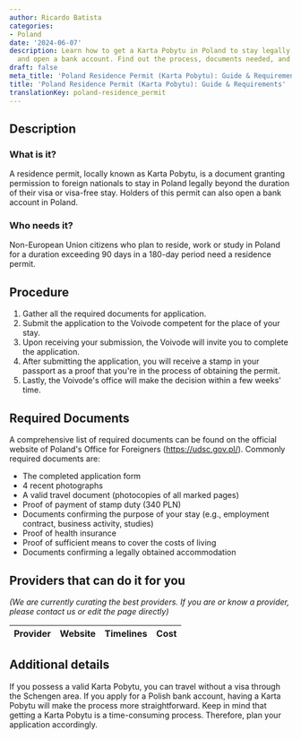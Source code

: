 ```yaml
---
author: Ricardo Batista
categories:
- Poland
date: '2024-06-07'
description: Learn how to get a Karta Pobytu in Poland to stay legally, work, study,
  and open a bank account. Find out the process, documents needed, and key details.
draft: false
meta_title: 'Poland Residence Permit (Karta Pobytu): Guide & Requirements'
title: 'Poland Residence Permit (Karta Pobytu): Guide & Requirements'
translationKey: poland-residence_permit
---
```



## Description

### What is it?
A residence permit, locally known as Karta Pobytu, is a document granting permission to foreign nationals to stay in Poland legally beyond the duration of their visa or visa-free stay. Holders of this permit can also open a bank account in Poland.

### Who needs it?
Non-European Union citizens who plan to reside, work or study in Poland for a duration exceeding 90 days in a 180-day period need a residence permit. 

## Procedure 

1. Gather all the required documents for application.
2. Submit the application to the Voivode competent for the place of your stay.
3. Upon receiving your submission, the Voivode will invite you to complete the application.
4. After submitting the application, you will receive a stamp in your passport as a proof that you're in the process of obtaining the permit.
5. Lastly, the Voivode's office will make the decision within a few weeks' time. 

## Required Documents 

A comprehensive list of required documents can be found on the official website of Poland's Office for Foreigners (https://udsc.gov.pl/). Commonly required documents are:

- The completed application form
- 4 recent photographs
- A valid travel document (photocopies of all marked pages)
- Proof of payment of stamp duty (340 PLN)
- Documents confirming the purpose of your stay (e.g., employment contract, business activity, studies)
- Proof of health insurance
- Proof of sufficient means to cover the costs of living
- Documents confirming a legally obtained accommodation 

## Providers that can do it for you

_(We are currently curating the best providers. If you are or know a provider, please contact us or edit the page directly)_

| Provider        |     Website     |     Timelines    |       Cost      |
| --------------- | --------------- |  :-------------: | :-------------: |

## Additional details

If you possess a valid Karta Pobytu, you can travel without a visa through the Schengen area. If you apply for a Polish bank account, having a Karta Pobytu will make the process more straightforward. Keep in mind that getting a Karta Pobytu is a time-consuming process. Therefore, plan your application accordingly.